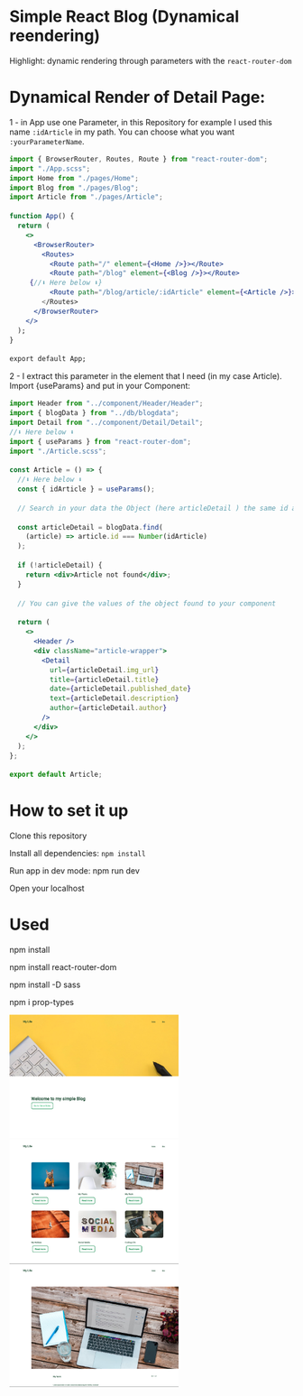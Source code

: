 # Simple React Blog (Dynamical reendering)

Highlight: dynamic rendering through parameters with the `react-router-dom`

# Dynamical Render of Detail Page:

1 - in App use one Parameter, in this Repository for example I used this name `:idArticle` in my path. You can choose what you want `:yourParameterName`.

```jsx
import { BrowserRouter, Routes, Route } from "react-router-dom";
import "./App.scss";
import Home from "./pages/Home";
import Blog from "./pages/Blog";
import Article from "./pages/Article";

function App() {
  return (
    <>
      <BrowserRouter>
        <Routes>
          <Route path="/" element={<Home />}></Route>
          <Route path="/blog" element={<Blog />}></Route>
     {//⬇️ Here below ⬇️}
          <Route path="/blog/article/:idArticle" element={<Article />}></Route>
        </Routes>
      </BrowserRouter>
    </>
  );
}

export default App;
```

2 - I extract this parameter in the element that I need (in my case Article). Import {useParams} and put in your Component:

```jsx
import Header from "../component/Header/Header";
import { blogData } from "../db/blogdata";
import Detail from "../component/Detail/Detail";
//⬇️ Here below ⬇️
import { useParams } from "react-router-dom";
import "./Article.scss";

const Article = () => {
  //⬇️ Here below ⬇️
  const { idArticle } = useParams();

  // Search in your data the Object (here articleDetail ) the same id as the core matched with your parameter (here idArticle)

  const articleDetail = blogData.find(
    (article) => article.id === Number(idArticle)
  );

  if (!articleDetail) {
    return <div>Article not found</div>;
  }

  // You can give the values of the object found to your component

  return (
    <>
      <Header />
      <div className="article-wrapper">
        <Detail
          url={articleDetail.img_url}
          title={articleDetail.title}
          date={articleDetail.published_date}
          text={articleDetail.description}
          author={articleDetail.author}
        />
      </div>
    </>
  );
};

export default Article;
```

# How to set it up

Clone this repository

Install all dependencies: `npm install`

Run app in dev mode: npm run dev

Open your localhost

# Used

npm install

npm install react-router-dom

npm install -D sass

npm i prop-types

<div>

<img src="./public/img/readme1.png" alt="readme picture" width="300px">
<img src="./public/img/readme2.png"alt="readme picture" width="300px">
<img src="./public/img/readme3.png" alt="readme picture" width="300px">

</div>
